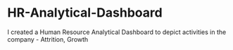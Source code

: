 # HR-Analytical-Dashboard
I created a Human Resource Analytical Dashboard to depict activities in the company - Attrition, Growth
